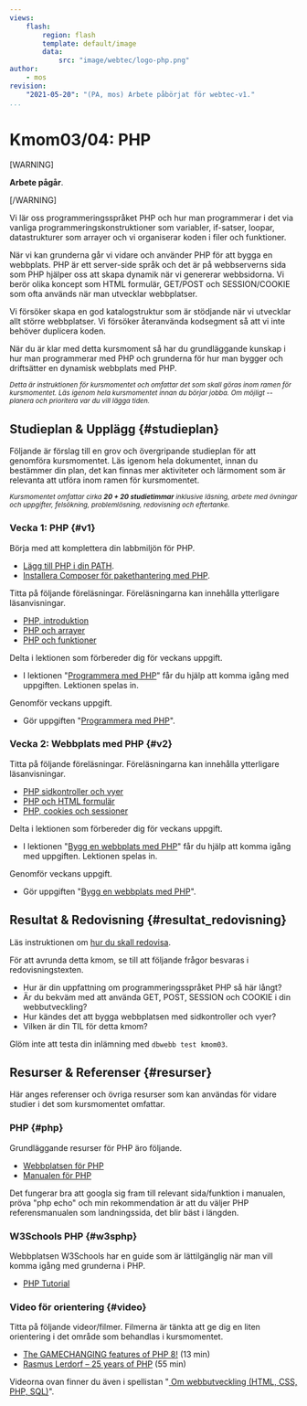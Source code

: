 ```yaml
---
views:
    flash:
        region: flash
        template: default/image
        data:
            src: "image/webtec/logo-php.png"
author:
    - mos
revision:
    "2021-05-20": "(PA, mos) Arbete påbörjat för webtec-v1."
...
```

Kmom03/04: PHP
==================================

[WARNING]

**Arbete pågår**.

[/WARNING]

<!-- stop-->

Vi lär oss programmeringsspråket PHP och hur man programmerar i det via vanliga programmeringskonstruktioner som variabler, if-satser, loopar, datastrukturer som arrayer och vi organiserar koden i filer och funktioner.

När vi kan grunderna går vi vidare och använder PHP för att bygga en webbplats. PHP är ett server-side språk och det är på webbserverns sida som PHP hjälper oss att skapa dynamik när vi genererar webbsidorna. Vi berör olika koncept som HTML formulär, GET/POST och SESSION/COOKIE som ofta används när man utvecklar webbplatser.

Vi försöker skapa en god katalogstruktur som är stödjande när vi utvecklar allt större webbplatser. Vi försöker återanvända kodsegment så att vi inte behöver duplicera koden.

<!--more-->

<!--
[FIGURE src=image/snapht18/multipage.png?w=w3 caption="En multisida i PHP, navigeringsmeny i vänsterkanten och färgad i pastellfärger."]
-->

När du är klar med detta kursmoment så har du grundläggande kunskap i hur man programmerar med PHP och grunderna för hur man bygger och driftsätter en dynamisk webbplats med PHP.

<small><i>Detta är instruktionen för kursmomentet och omfattar det som skall göras inom ramen för kursmomentet. Läs igenom hela kursmomentet innan du börjar jobba. Om möjligt -- planera och prioritera var du vill lägga tiden.</i></small>



Studieplan & Upplägg {#studieplan}
---------------------------------

Följande är förslag till en grov och övergripande studieplan för att genomföra kursmomentet. Läs igenom hela dokumentet, innan du bestämmer din plan, det kan finnas mer aktiviteter och lärmoment som är relevanta att utföra inom ramen för kursmomentet.

<small><i>Kursmomentet omfattar cirka **20 + 20 studietimmar** inklusive läsning, arbete med övningar och uppgifter, felsökning, problemlösning, redovisning och eftertanke.</i></small>



### Vecka 1: PHP {#v1}

Börja med att komplettera din labbmiljön för PHP.

* [Lägg till PHP i din PATH](labbmiljo/php-i-pathen).
* [Installera Composer för pakethantering med PHP](labbmiljo/composer).

Titta på följande föreläsningar. Föreläsningarna kan innehålla ytterligare läsanvisningar.

* [PHP, introduktion](./../forelasning/php-introduktion)
* [PHP och arrayer](./../forelasning/php-arrayer)
* [PHP och funktioner](./../forelasning/php-funktioner)

Delta i lektionen som förbereder dig för veckans uppgift.

* I lektionen "[Programmera med PHP](./../forelasning/programmera-med-php)" får du hjälp att komma igång med uppgiften. Lektionen spelas in.

Genomför veckans uppgift.

* Gör uppgiften "[Programmera med PHP](uppgift/programmera-med-php)".

<!--
Debugbar
http://phpdebugbar.com/

Validator:
https://github.com/phan/phan/

1. Läs igenom följande sektioner i guiden "[Kom igång med programmering i PHP](guide/kom-igang-med-programmering-i-php)".
    * [Egenskapade funktioner](guide/kom-igang-med-programmering-i-php/egenskapade-funktioner)

1. Gör uppgiften "[PHP lab 1: uttryck, datatyper och variabler](uppgift/php-lab1-uttryck-datatyper-och-variabler)". Spara alla filerna i katalogen `me/kmom01/lab1`.

1. Gör uppgiften "[PHP lab 2: villkor, loopar och inbyggda funktioner](uppgift/php-lab2-villkor-loopar-och-inbyggda-funktioner)". Spara alla filerna i katalogen `me/kmom02/lab2`.

1. Gör uppgiften "[PHP lab 3: Arrayer](uppgift/php-lab3-arrayer)". Spara alla filerna i katalogen `me/kmom03/lab3`.

1. Gör uppgiften "[PHP lab 4: skapa egna funktioner](uppgift/php-lab4-skapa-egna-funktioner)". Spara alla filerna i katalogen `me/kmom04/lab4`.

1. Gör uppgiften "[PHP lab 5: utforska inbyggda funktioner](uppgift/php-lab5-utforska-inbyggda-funktioner)". Spara filerna i katalogen `me/kmom05/lab5`.

-->



### Vecka 2: Webbplats med PHP {#v2}

Titta på följande föreläsningar. Föreläsningarna kan innehålla ytterligare läsanvisningar.

* [PHP sidkontroller och vyer](./../forelasning/php-sidkontroller-vyer)
* [PHP och HTML formulär](./../forelasning/php-html-formular)
* [PHP, cookies och sessioner](./../forelasning/php-cookie-session)

Delta i lektionen som förbereder dig för veckans uppgift.

* I lektionen "[Bygg en webbplats med PHP](./../forelasning/bygg-en-webbplats-med-php)" får du hjälp att komma igång med uppgiften. Lektionen spelas in.

Genomför veckans uppgift.

* Gör uppgiften "[Bygg en webbplats med PHP](uppgift/bygg-en-webbplats-med-php)".


<!--
1. Läs igenom följande sektioner i guiden "[Kom igång med programmering i PHP](guide/kom-igang-med-programmering-i-php)".
    * [HTML formulär](guide/kom-igang-med-programmering-i-php/html-formular)
    * [Sessioner](guide/kom-igang-med-programmering-i-php/sessioner)

1. Läs igenom följande sektion i guiden "[Kom igång med HTML och CSS](guide/kom-igang-med-html-och-css)".
    * [Formular](guide/kom-igang-med-html-och-css/formular)

1. Se en [översikt av olika formulärelement](forms), det räcker att du bekantar dig med hur de ser ut. Du kan även testa dem hur de fungerar.

1. Gör uppgiften "[Bygg en multisida och testa arrayer (v2)](uppgift/bygg-en-multisida-och-testa-arrayer-v2)". Spara filerna i katalogen `me/kmom03/multi`.

1. Gör uppgiften "[Bygg ut din me-sida till version 3 (v2)](uppgift/bygg-ut-din-htmlphp-me-sida-till-version-3-v2)". Spara filerna i katalogen `me/kmom03/me3`.

Bygg formulär.
https://jonkopingenergi.se/privat/fiber/serviceavgift (använd även till databasen)

1. Jobba igenom övningen "[Gör en me-sida med HTML, CSS och PHP](kunskap/skapa-en-webbsida-med-html-css-och-php)". Övningen innehåller grunderna i HTML, CSS och PHP och visar hur du bygger upp en enkel webbplats. Filerna du jobbar med kan du spara i `me/kmom01/me`.

1. Jobba igenom övningen "[Gör en me-sida med HTML, CSS och PHP - steg 2](kunskap/skapa-en-webbsida-med-html-css-och-php-steg-2)". Övningen bygger vidare på grunderna i HTML, CSS och PHP och visar hur du bygger ut din webbplats med några vanliga bra-att-ha konstruktioner.

1. Jobba igenom övningen "[Bygg en multisida med PHP (v2)](kunskap/bygg-en-multisida-med-php-v2)". Spara filerna i katalogen `me/kmom03/multi`, så kan du använda dem i den kommande uppgiften.

1. Jobba igenom övningen "[Att bygga en styleväljare till sin webbplats](kunskap/att-bygga-en-stylevaljare-till-sin-webbplats)".

https://arkiv.dbwebb.se/kod-exempel/business-card-generator/

1. Gör uppgiften "[Bygg ut din me-sida till version 4 (v2)](uppgift/bygg-ut-din-me-sida-till-version-4-v2)". Spara filerna i katalogen `me/kmom04/me4`.

1. Läs igenom följande sektion i guiden "[Kom igång med HTML och CSS](guide/kom-igang-med-html-och-css)".
    * [Tabeller](guide/kom-igang-med-html-och-css/tabeller)

-->



Resultat & Redovisning  {#resultat_redovisning}
-----------------------------------------------

Läs instruktionen om [hur du skall redovisa](./../redovisa).

För att avrunda detta kmom, se till att följande frågor besvaras i redovisningstexten.

* Hur är din uppfattning om programmeringsspråket PHP så här långt?
* Är du bekväm med att använda GET, POST, SESSION och COOKIE i din webbutveckling?
* Hur kändes det att bygga webbplatsen med sidkontroller och vyer?
* Vilken är din TIL för detta kmom?

Glöm inte att testa din inlämning med `dbwebb test kmom03`.



Resurser & Referenser {#resurser}
---------------------------------

Här anges referenser och övriga resurser som kan användas för vidare studier i det som kursmomentet omfattar.



### PHP {#php}

Grundläggande resurser för PHP äro följande.

* [Webbplatsen för PHP](http://php.net/)
* [Manualen för PHP](http://php.net/manual/en/)

Det fungerar bra att googla sig fram till relevant sida/funktion i manualen, pröva "php echo" och min rekommendation är att du väljer PHP referensmanualen som landningssida, det blir bäst i längden.



### W3Schools PHP {#w3sphp}

Webbplatsen W3Schools har en guide som är lättilgänglig när man vill komma igång med grunderna i PHP.

* [PHP Tutorial](https://www.w3schools.com/php/)



### Video för orientering {#video}

Titta på följande videor/filmer. Filmerna är tänkta att ge dig en liten orientering i det område som behandlas i kursmomentet.

* [The GAMECHANGING features of PHP 8!](https://www.youtube.com/watch?v=f_cwnwaEwaY) (13 min)
* [Rasmus Lerdorf – 25 years of PHP](https://www.youtube.com/watch?v=Qa_xVjTiOUw) (55 min)

Videorna ovan finner du även i spellistan "[ Om webbutveckling (HTML, CSS, PHP, SQL)](https://www.youtube.com/playlist?list=PLKtP9l5q3ce-Qp6DTS_2s6q-Br66ufoWc)".



<!--
### PHP Guide {#phpguide}

Läs igenom följande sektion i guiden "[Kom igång med programmering i PHP](guide/kom-igang-med-programmering-i-php)". Det ger dig en grundläggande introduktion i att hantera PHP och hjälper dig inför de uppgifter du skall göra.

* [Grunder och struktur](guide/kom-igang-med-programmering-i-php/grunder-och-struktur)
* [Datastrukturer](guide/kom-igang-med-programmering-i-php/datastrukturer)
* [Värden, variabler och typer](guide/kom-igang-med-programmering-i-php/varden-variabler-och-typer)
* [Kontrollstrukturer](guide/kom-igang-med-programmering-i-php/kontrollstrukturer)
* [Sidkontroller](guide/kom-igang-med-programmering-i-php/sidkontroller)



### PHP videoserie {#phpvideo}

Det finns en videoserie som bygger på innehållet i guiden, kika gärna på den som ett komplement till guiden.

* [Kom igång med programmering i PHP (2019)](https://www.youtube.com/playlist?list=PLKtP9l5q3ce-oIvGdREyAH-Oq_DQdqYW1)

-->

